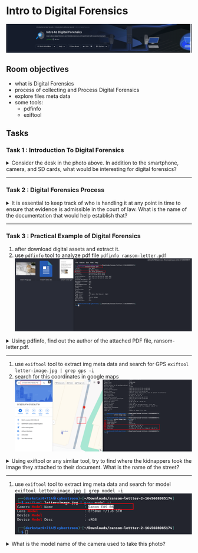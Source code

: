 # Intro to Digital Forensics

![banner](imgs/Intro%20to%20Digital%20Forensics/roomBanner.png)

## Room objectives

- what is Digital Forensics
- process of collecting and Process Digital Forensics
- explore files meta data
- some tools:
  - pdfinfo
  - exiftool

## Tasks

### Task 1 : Introduction To Digital Forensics

<details>
<summary>
Consider the desk in the photo above. In addition to the smartphone, camera, and SD cards, what would be interesting for digital forensics?
</summary>

```
laptop
```

</details>

---

### Task 2 : Digital Forensics Process

<details>
<summary>
It is essential to keep track of who is handling it at any point in time to ensure that evidence is admissible in the court of law. What is the name of the documentation that would help establish that?
</summary>

```
chain of custody
```

</details>

---

### Task 3 : Practical Example of Digital Forensics

1. after download digital assets and extract it.
2. use `pdfinfo` tool to analyze pdf file `pdfinfo ransom-letter.pdf`
    ![img](imgs/Intro%20to%20Digital%20Forensics/pdfinfo.png)

<details>
<summary>
Using pdfinfo, find out the author of the attached PDF file, ransom-letter.pdf.
</summary>

```
Ann Gree Shepherd
```

</details>

---

1. use `exiftool` tool to extract img meta data and search for GPS `exiftool letter-image.jpg | grep gps -i`
2. search for this coordinates in google maps
    ![img](imgs/Intro%20to%20Digital%20Forensics/gpsLocation.png)

<details>
<summary>
Using exiftool or any similar tool, try to find where the kidnappers took the image they attached to their document. What is the name of the street?
</summary>

```
milk street
```

</details>

---

1. use `exiftool` tool to extract img meta data and search for model `exiftool letter-image.jpg | grep model -i`
    ![img](imgs/Intro%20to%20Digital%20Forensics/camModel.png)

<details>
<summary>
What is the model name of the camera used to take this photo?
</summary>

```
Canon EOS R6
```

</details>
